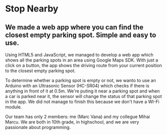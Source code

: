 # Stop Nearby
We made a web app where you can find the closest empty parking spot. Simple and easy to use.
-
Using HTML5 and JavaScript, we managed to develop a web app which shows all the parking spots in an area using Google Maps SDK. With just a click on a button, the app shows the driving route from your current position to the closest empty parking spot.

To determine whether a parking spot is empty or not, we wanto to use an Arduino with an Ultrasonic Sensor (HC-SR04) which checks if there is anything in front of it at 0.5m. We're puting it near a parking spot and when a car is parked near it, the sensor will change the status of that parking spot in the app. We did not manage to finish this because we don't have a WI-Fi module.

Our team has only 2 members: me (Marc Vana) and my collegue Mihai Marcu. We are both in 10th grade, in highschool, and we are very passionate about programming.
